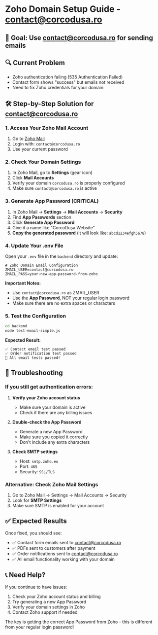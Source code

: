 # Zoho Domain Setup Guide - contact@corcodusa.ro

## 🎯 **Goal: Use contact@corcodusa.ro for sending emails**

## 🔍 **Current Problem**
- Zoho authentication failing (535 Authentication Failed)
- Contact form shows "success" but emails not received
- Need to fix Zoho credentials for your domain

## 🛠️ **Step-by-Step Solution for contact@corcodusa.ro**

### 1. **Access Your Zoho Mail Account**
1. Go to [Zoho Mail](https://mail.zoho.com)
2. Login with: `contact@corcodusa.ro`
3. Use your current password

### 2. **Check Your Domain Settings**
1. In Zoho Mail, go to **Settings** (gear icon)
2. Click **Mail Accounts**
3. Verify your domain `corcodusa.ro` is properly configured
4. Make sure `contact@corcodusa.ro` is active

### 3. **Generate App Password (CRITICAL)**
1. In Zoho Mail → **Settings** → **Mail Accounts** → **Security**
2. Find **App Passwords** section
3. Click **Generate App Password**
4. Give it a name like "CorcoDușa Website"
5. **Copy the generated password** (it will look like: `abcd1234efgh5678`)

### 4. **Update Your .env File**
Open your `.env` file in the `backend` directory and update:

```env
# Zoho Domain Email Configuration
ZMAIL_USER=contact@corcodusa.ro
ZMAIL_PASS=your-new-app-password-from-zoho
```

**Important Notes:**
- Use `contact@corcodusa.ro` as ZMAIL_USER
- Use the **App Password**, NOT your regular login password
- Make sure there are no extra spaces or characters

### 5. **Test the Configuration**
```bash
cd backend
node test-email-simple.js
```

**Expected Result:**
```
✅ Contact email test passed
✅ Order notification test passed
🎉 All email tests passed!
```

## 🔧 **Troubleshooting**

### If you still get authentication errors:

1. **Verify your Zoho account status**
   - Make sure your domain is active
   - Check if there are any billing issues

2. **Double-check the App Password**
   - Generate a new App Password
   - Make sure you copied it correctly
   - Don't include any extra characters

3. **Check SMTP settings**
   - Host: `smtp.zoho.eu`
   - Port: `465`
   - Security: `SSL/TLS`

### Alternative: Check Zoho Mail Settings
1. Go to Zoho Mail → Settings → Mail Accounts → Security
2. Look for **SMTP Settings**
3. Make sure SMTP is enabled for your account

## ✅ **Expected Results**

Once fixed, you should see:
- ✅ Contact form emails sent to contact@corcodusa.ro
- ✅ PDFs sent to customers after payment
- ✅ Order notifications sent to contact@corcodusa.ro
- ✅ All email functionality working with your domain

## 📞 **Need Help?**

If you continue to have issues:
1. Check your Zoho account status and billing
2. Try generating a new App Password
3. Verify your domain settings in Zoho
4. Contact Zoho support if needed

The key is getting the correct App Password from Zoho - this is different from your regular login password! 